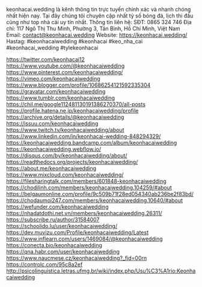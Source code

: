 keonhacai.wedding là kênh thông tin trực tuyến chính xác và nhanh chóng nhất hiện nay. Tại đây chúng tôi chuyên cập nhất tỷ số bóng đá, lịch thi đấu cũng như top nhà cái uy tín nhất.
Thông tin liên hệ: 
SĐT: 0865 324 746
Địa chỉ: 117 Ngô Thị Thu Minh, Phường 3, Tân Bình, Hồ Chí Minh, Việt Nam
Email: contact@keonhacai.wedding
Website: https://keonhacai.wedding/
Hastag: #keonhacaiwedding #keonhacai #keo_nha_cai #keonhacai_wedding #tylekeonhacai

https://twitter.com/keonhacai12
https://www.youtube.com/@keonhacaiwedding
https://www.pinterest.com/keonhacaiwedding/
https://vimeo.com/keonhacaiwedding
https://www.blogger.com/profile/10686254121592335304
https://gravatar.com/keonhacaiwedding
https://www.tumblr.com/keonhacaiwedding
https://chil.me/google112481130191386270370/all-posts
https://profile.hatena.ne.jp/keonhacaiwedding/profile
https://archive.org/details/@keonhacaiwedding
https://issuu.com/keonhacaiwedding
https://www.twitch.tv/keonhacaiwedding/about
https://www.linkedin.com/in/keonhacai-wedding-848294329/
https://keonhacaiwedding.bandcamp.com/album/keonhacaiwedding
https://keonhacaiwedding.webflow.io/
https://disqus.com/by/keonhacaiwedding/about/
https://readthedocs.org/projects/keonhacaiwedding/
https://about.me/keonhacaiwedding
https://www.mixcloud.com/keonhacaiwedding/
https://filesharingtalk.com/members/601848-keonhacaiwedding
https://chodilinh.com/members/keonhacaiwedding.104259/#about
https://belgaumonline.com/profile/9c509b71f28ed054340ab236be2f83bd/
https://chodaumoi247.com/members/keonhacaiwedding.10640/#about
https://wefunder.com/keonhacaiwedding
https://nhadatdothi.net.vn/members/keonhacaiwedding.26311/
https://subscribe.ru/author/31584007
https://schoolido.lu/user/keonhacaiwedding/
https://dev.muvizu.com/Profile/keonhacaiwedding/Latest
https://www.inflearn.com/users/1469084/@keonhacaiwedding
https://conecta.bio/keonhacaiwedding
https://qna.habr.com/user/keonhacaiwedding
https://www.naucmese.cz/keonhacaiwedding?_fid=00rn
https://controlc.com/95c8a2ef
http://psicolinguistica.letras.ufmg.br/wiki/index.php/Usu%C3%A1rio:Keonhacaiwedding


